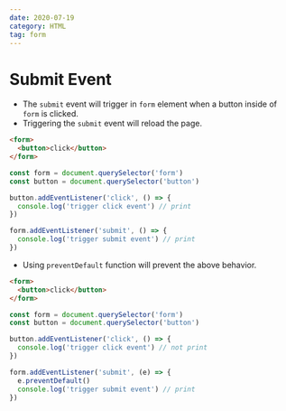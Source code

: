 ```yaml
---
date: 2020-07-19
category: HTML
tag: form
---
```


# Submit Event

- The `submit` event will trigger in `form` element when a button inside of `form` is clicked.
- Triggering the `submit` event will reload the page.

```html
<form>
  <button>click</button>
</form>
```

```js
const form = document.querySelector('form')
const button = document.querySelector('button')

button.addEventListener('click', () => {
  console.log('trigger click event') // print
})

form.addEventListener('submit', () => {
  console.log('trigger submit event') // print
})
```

- Using `preventDefault` function will prevent the above behavior.

```html
<form>
  <button>click</button>
</form>
```

```js
const form = document.querySelector('form')
const button = document.querySelector('button')

button.addEventListener('click', () => {
  console.log('trigger click event') // not print
})

form.addEventListener('submit', (e) => {
  e.preventDefault()
  console.log('trigger submit event') // print
})
```

